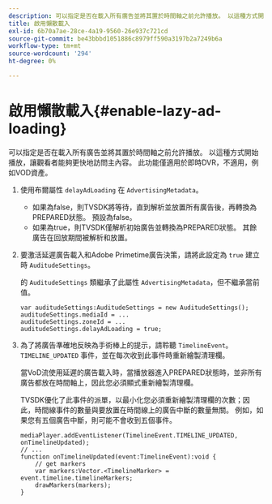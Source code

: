 ```yaml
---
description: 可以指定是否在載入所有廣告並將其置於時間軸之前允許播放。 以這種方式開始播放，讓觀看者能夠更快地訪問主內容。 此功能僅適用於即時DVR，不適用，例如VOD資產。
title: 啟用懶散載入
exl-id: 6b70a7ae-28ce-4a19-9560-26e937c721cd
source-git-commit: be43bbbd1051886c8979ff590a3197b2a7249b6a
workflow-type: tm+mt
source-wordcount: '294'
ht-degree: 0%

---
```


# 啟用懶散載入{#enable-lazy-ad-loading}

可以指定是否在載入所有廣告並將其置於時間軸之前允許播放。 以這種方式開始播放，讓觀看者能夠更快地訪問主內容。 此功能僅適用於即時DVR，不適用，例如VOD資產。

1. 使用布爾屬性 `delayAdLoading` 在 `AdvertisingMetadata`。

   * 如果為false，則TVSDK將等待，直到解析並放置所有廣告後，再轉換為PREPARED狀態。 預設為false。
   * 如果為true，則TVSDK僅解析初始廣告並轉換為PREPARED狀態。 其餘廣告在回放期間被解析和放置。

1. 要激活延遲廣告載入和Adobe Primetime廣告決策，請將此設定為 `true` 建立時 `AuditudeSettings`。

   的 `AuditudeSettings` 類繼承了此屬性 `AdvertisingMetadata`，但不繼承當前值。

   ```
   var auditudeSettings:AuditudeSettings = new AuditudeSettings(); 
   auditudeSettings.mediaId = ... 
   auditudeSettings.zoneId = ... 
   auditudeSettings.delayAdLoading = true;
   ```

1. 為了將廣告準確地反映為手術棒上的提示，請聆聽 `TimelineEvent`。 `TIMELINE_UPDATED` 事件，並在每次收到此事件時重新繪製清理欄。

   當VoD流使用延遲的廣告載入時，當播放器進入PREPARED狀態時，並非所有廣告都放在時間軸上，因此您必須顯式重新繪製清理欄。

   TVSDK優化了此事件的派單，以最小化您必須重新繪製清理欄的次數；因此，時間線事件的數量與要放置在時間線上的廣告中斷的數量無關。 例如，如果您有五個廣告中斷，則可能不會收到五個事件。

   ```
   mediaPlayer.addEventListener(TimelineEvent.TIMELINE_UPDATED, onTimelineUpdated); 
   // ... 
   function onTimelineUpdated(event:TimelineEvent):void { 
       // get markers 
       var markers:Vector.<TimelineMarker> = event.timeline.timelineMarkers; 
       drawMarkers(markers); 
   } 
   ```
